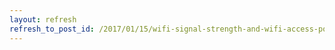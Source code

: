 ```yaml
---
layout: refresh
refresh_to_post_id: /2017/01/15/wifi-signal-strength-and-wifi-access-point-list-for-linux
---
```

